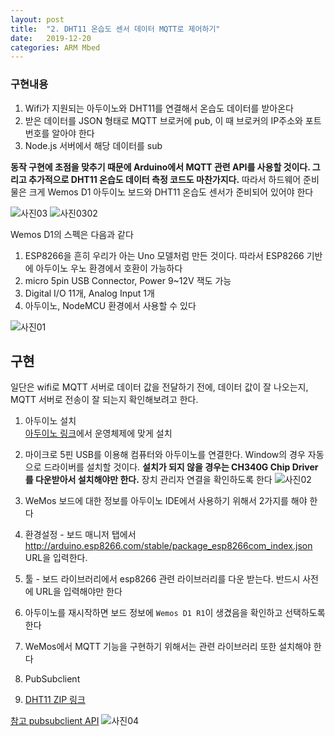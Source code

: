 ```yaml
---
layout: post
title:  "2. DHT11 온습도 센서 데이터 MQTT로 제어하기"
date:   2019-12-20
categories: ARM Mbed
---
```


### 구현내용
1. Wifi가 지원되는 아두이노와 DHT11를 연결해서 온습도 데이터를 받아온다
2. 받은 데이터를 JSON 형태로 MQTT 브로커에 pub, 이 때 브로커의 IP주소와 포트 번호를 알아야 한다
3. Node.js 서버에서 해당 데이터를 sub

__동작 구현에 초점을 맞추기 때문에 Arduino에서 MQTT 관련 API를 사용할 것이다. 그리고 추가적으로 DHT11 온습도 데이터 측정 코드도 마찬가지다.__ 따라서 하드웨어 준비물은 크게 Wemos D1 아두이노 보드와 DHT11 온습도 센서가 준비되어 있어야 한다

![사진03](https://drive.google.com/uc?id=1p1sM7qUXWT8LBzHx8X8KPF86zDaB_efh)
![사진0302](https://drive.google.com/uc?id=1LXgqQiLE4VwTp4AviNYKMnZcA1N_uW7y)


Wemos D1의 스펙은 다음과 같다
1. ESP8266을 흔히 우리가 아는 Uno 모델처럼 만든 것이다. 따라서 ESP8266 기반에 아두이노 우노 환경에서 호환이 가능하다
2. micro 5pin USB Connector, Power 9~12V 잭도 가능
3. Digital I/O 11개, Analog Input 1개
4. 아두이노, NodeMCU 환경에서 사용할 수 있다

![사진01](https://drive.google.com/uc?id=1IkTzc-8RsGELYqt89vajHHHGx-N0xCSv)

## 구현
일단은 wifi로 MQTT 서버로 데이터 값을 전달하기 전에, 데이터 값이 잘 나오는지, MQTT 서버로 전송이 잘 되는지 확인해보려고 한다.
1. 아두이노 설치  
  [아두이노 링크](https://www.arduino.cc/en/Main/Software)에서 운영체제에 맞게 설치

2. 마이크로 5핀 USB를 이용해 컴퓨터와 아두이노를 연결한다. Window의 경우 자동으로 드라이버를 설치할 것이다. __설치가 되지 않을 경우는 CH340G Chip Driver를 다운받아서 설치해야만 한다.__ 장치 관리자 연결을 확인하도록 한다
  ![사진02](https://drive.google.com/uc?id=1FLKBTpsbretngqG9cq7z_QUnMOSr-IFQ)

3. WeMos 보드에 대한 정보를 아두이노 IDE에서 사용하기 위해서 2가지를 해야 한다
  1. 환경설정 - 보드 매니저 탭에서 http://arduino.esp8266.com/stable/package_esp8266com_index.json URL을 입력한다.

  2. 툴 - 보드 라이브러리에서 esp8266 관련 라이브러리를 다운 받는다. 반드시 사전에 URL을 입력해야만 한다

  3. 아두이노를 재시작하면 보드 정보에 `Wemos D1 R1`이 생겼음을 확인하고 선택하도록 한다

4. WeMos에서 MQTT 기능을 구현하기 위해서는 관련 라이브러리 또한 설치해야 한다
  1. PubSubclient
  2. [DHT11 ZIP 링크](https://increase-life.tistory.com/30)

  [참고 pubsubclient API](https://pubsubclient.knolleary.net/api.html)
  ![사진04](https://drive.google.com/uc?id=12PsVofEsids52y4VzbHrtt0HV8mWO4zY)
